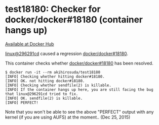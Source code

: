 # test18180: Checker for docker/docker#18180 (container hangs up)

[Available at Docker Hub](https://hub.docker.com/r/akihirosuda/test18180/)

[linux@296291cd](https://github.com/torvalds/linux/commit/296291cd) caused a regression [docker/docker#18180](https://github.com/docker/docker/issues/18180).

This container checks whether [docker/docker#18180](https://github.com/docker/docker/issues/18180) has been resolved.
    
    $ docker run -it --rm akihirosuda/test18180
    [INFO] Checking whether hitting docker#18180.
    [INFO] OK. not hitting docker#18180.
    [INFO] Checking whether sendfile(2) is killable.
    [INFO] If the container hangs up here, you are still facing the bug that linux@296291cd tried to fix.
    [INFO] OK. sendfile(2) is killable.
    [INFO] PERFECT!

Note that you won't be able to see the above "PERFECT" output with any kernel (if you are using AUFS) at the moment.. (Dec 25, 2015)
